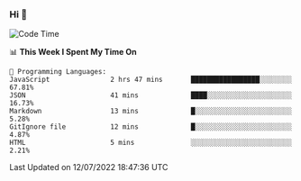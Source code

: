 ### Hi 👋

<!--START_SECTION:waka-->
![Code Time](http://img.shields.io/badge/Code%20Time-176%20hrs%2041%20mins-blue)

📊 **This Week I Spent My Time On** 

```text
💬 Programming Languages: 
JavaScript               2 hrs 47 mins       █████████████████░░░░░░░░   67.81% 
JSON                     41 mins             ████░░░░░░░░░░░░░░░░░░░░░   16.73% 
Markdown                 13 mins             █░░░░░░░░░░░░░░░░░░░░░░░░   5.28% 
GitIgnore file           12 mins             █░░░░░░░░░░░░░░░░░░░░░░░░   4.87% 
HTML                     5 mins              ░░░░░░░░░░░░░░░░░░░░░░░░░   2.21%

```


 Last Updated on 12/07/2022 18:47:36 UTC
<!--END_SECTION:waka-->

